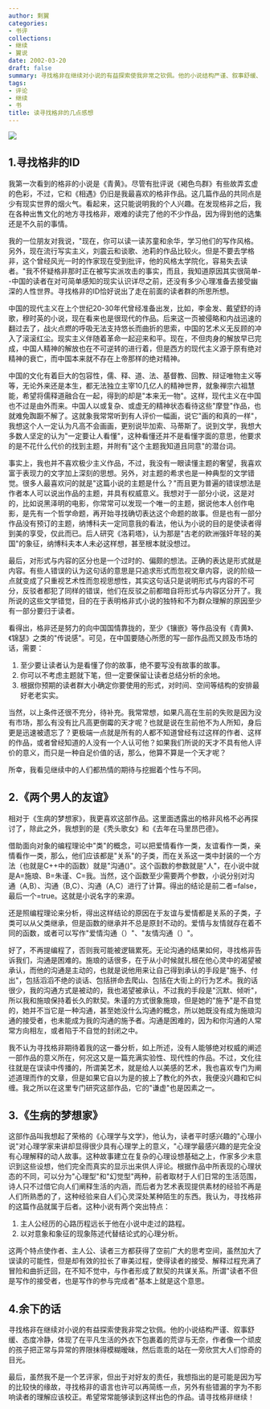 ```yaml
---
author: 剩翼
categories:
- 书评
collections:
- 继续
- 翼说
date: 2002-03-20
draft: false
summary: 寻找格非在继续对小说的有益探索使我非常之钦佩。他的小说结构严谨、叙事舒缓、态度冷静，体现了在平凡生活的外衣下包裹着的荒谬与无奈，作者像一个顽皮的孩子把正常与异常的界限抹得模糊暧昧，然后乖乖的站在一旁欣赏大人们惊奇的目光。
tags:
- 评论
- 继续
- 书
title: 读寻找格非的几点感想
---
```

![](/img/xunzhaogefei.jpg)

## 1.寻找格非的ID

我第一次看到的格非的小说是《青黄》。尽管有批评说《褐色鸟群》有些故弄玄虚的色彩，不过，它和《相遇》仍旧是我最喜欢的格非作品。这几篇作品的共同点是少有现实世界的烟火气。看起来，这只能说明我的个人兴趣。在发现格非之后，我在各种出售文化的地方寻找格非，艰难的读完了他的不少作品，因为得到他的选集还是不久前的事情。

我的一位朋友对我说，"现在，你可以读一读苏童和余华，学习他们的写作风格。另外，现在流行写实主义，刘震云和谈歌、池莉的作品比较火。但是不要去学格非，这个曾经风光一时的作家现在受到批评，他的风格太学院化，容易失去读者。"我不怀疑格非那时正在被写实派攻击的事实，而且，我知道原因其实很简单--中国的读者在对可简单感知的现实认识详尽之前，还没有多少心理准备去接受幽深的人性世界。寻找格非的ID恰好说出了走在前面的读者群的所思所想。

中国的现代主义在上个世纪20-30年代曾经准备出发，比如，李金发、戴望舒的诗歌，穆时英的小说，现在看来也是很现代的作品。后来这一页被侵略和内战迅速的翻过去了，战火点燃的呼吸无法支持悠长而曲折的思索，中国的艺术义无反顾的冲入了滚滚红尘。现实主义伴随着革命一起迎来和平。现在，不但肉身的解放早已完成，中国人精神的解放也在不可逆转的进行着，但是西方的现代主义源于原有绝对精神的衰亡，而中国本来就不存在上帝那样的绝对精神。

中国的文化有着巨大的包容性，儒、释、道、法、基督教、回教、辩证唯物主义等等，无论外来还是本生，都无法独立主宰10几亿人的精神世界，就象禅宗六祖慧能，希望将儒释道融合在一起，得到的却是"本来无一物"。这样，现代主义在中国也不过是由外而来。中国人以或复杂、或虚无的精神状态看待这些"摩登"作品，也就难免踟蹰不解了。这就象我常常听到有人评价一幅画，说它"画的和真的一样"，我想这个人一定认为凡高不会画画，更别说毕加索、马蒂斯了。说到文学，我想大多数人坚定的认为"一定要让人看懂"，这种看懂还并不是看懂字面的意思，他要求的是不花什么代价的找到主题，并附有"这个主题我知道且同意"的潜台词。

事实上，我也并不喜欢极少主义作品，不过，我没有一眼读懂主题的奢望，我喜欢富于表现力的文字加上深刻的思想。另外，对主题的希求也是一种典型的文学错觉。很多人最喜欢问的就是"这篇小说的主题是什么？"而且更为普遍的错误想法是作者本人可以说出作品的主题，并具有权威意义。我想对于一部分小说，这是对的，比如说黑泽明的电影，你常常可以发现一个唯一的主题，据说他本人创作电影，是先有一个哲学命题，再开始寻找确切表达这个命题的故事。但是也有一部分作品没有预订的主题，纳博科夫一定同意我的看法，他认为小说的目的是使读者得到美的享受，仅此而已。后人研究《洛莉塔》，认为那是"古老的欧洲强奸年轻的美国"的象征，纳博科夫本人未必这样想，甚至根本就没想过。

最后，对形式与内容的区分也是一个过时的、偏颇的想法。正确的表达是形式就是内容。有些人错误的认为这句话的意思是只追求形式而忽视文章内容，说的阶级一点就变成了只重视艺术性而忽视思想性，其实这句话只是说明形式与内容的不可分，反驳者都犯了同样的错误，他们在反驳之前都暗自将形式与内容区分开了。我所说的这些文学错觉，目的在于表明格非式小说的独特和不为群众理解的原因至少有一部分要归于读者。

看得出，格非还是努力的向中国国情靠拢的，至少《镶嵌》等作品没有《青黄》、《锦瑟》之类的"传说感"。可见，在中国要随心所愿的写一部作品而又顾及市场的话，需要：

1.  至少要让读者认为是看懂了你的故事，绝不要写没有故事的故事。
2.  你可以不考虑主题就下笔，但一定要保留让读者总结分析的余地。
3.  根据你预期的读者群大小确定你要使用的形式，对时间、空间等结构的安排最好老老实实。

当然，以上条件还很不充分，待补充。我常常想，如果凡高在生前的失败是因为没有市场，那么有没有比凡高更倒霉的天才呢？也就是说在生前他不为人所知，身后更是迅速被遗忘了？更极端一点就是所有的人都不知道曾经有过这样的作者、这样的作品，或者曾经知道的人没有一个人认可他？如果我们所说的天才不具有他人评价的意义，而只是一种自足价值的话，那么，他算不算是一个天才呢？

所幸，我看见继续中的人们都热情的期待与挖掘着个性与不同。

## 2.《两个男人的友谊》

相对于《生病的梦想家》，我更喜欢这部作品。这里面透露出的格非风格不必再探讨了，除此之外，我想到的是《秃头歌女》和《去年在马里昂巴德》。

借助面向对象的编程理论中"类"的概念，可以把爱情看作一类，友谊看作一类，亲情看作一类，那么，他们应该都是"关系"的子类，而在关系这一类中封装的一个方法（也就是C++中的函数）就是"沟通()"。这个函数的参数就是"人"，在小说中就是A=施琅、B=朱谨、C=我。当然，这个函数至少需要两个参数，小说分别对沟通（A,B）、沟通（B,C）、沟通（A,C）进行了计算。得出的结论是前二者=false，最后一个=true。这就是小说名字的来源。

还是照编程理论来分析，得出这样结论的原因在于友谊与爱情都是关系的子类，子类可以从父类继承，但是函数的继承并不总是原封不动的。爱情与友情就存在着不同的函数，或者可以写作"爱情沟通（）"、"友情沟通（）"。

好了，不再提编程了，否则我可能被逻辑累死。无论沟通的结果如何，寻找格非告诉我们，沟通是困难的。施琅的话很多，在于从小时候就扎根在他心灵中的渴望被承认，而他的沟通是主动的，也就是说他用来让自己得到承认的手段是"施予、付出"，包括滔滔不绝的谈话、包括拼命去爬山、包括在大街上的行为艺术。我的话很少，我的沟通方式是被动的，我也渴望被承认，不过我的手段是"沉默、倾听"，所以我和施琅保持着长久的默契。朱谨的方式很象施琅，但是她的"施予"是不自觉的，她并不当它是一种沟通，甚至她没什么沟通的概念，所以她既没有成为施琅沟通的接受者，也未能成为我的沟通的施予者。沟通是困难的，因为和你沟通的人常常方向相左，或者陷于不自觉的封闭之中。

我不认为寻找格非期待着我的这一番分析，如上所述，没有人能够绝对权威的阐述一部作品的意义所在，何况这又是一篇充满实验性、现代性的作品。不过，文化往往就是在误读中传播的，所谓美艺术，就是给人以美感的艺术，我也喜欢专门为阐述道理而作的文章，但是如果它自以为是的披上了教化的外衣，我便没兴趣和它纠缠。我之所以在这里专门研究这部作品，它的"谦虚"也是因素之一。

## 3.《生病的梦想家》

这部作品叫我想起了荣格的《心理学与文学》，他认为，读者平时感兴趣的"心理小说"对心理学家来讲却显得很少具有心理学上的意义，"心理学最感兴趣的是完全没有心理解释的动人故事。这种故事建立在复杂的心理设想基础之上，作家多少未意识到这些设想，他们完全而真实的显示出来供人评论。根据作品中所表现的心理状态的不同，可以分为"心理型"和"幻觉型"两种，前者取材于人们日常的生活范围，诗人只不过借它向人们阐释生活的内涵，而后者为艺术表现提供素材的经验不再是人们所熟悉的了，这种经验来自人们心灵深处某种陌生的东西。我认为，寻找格非的这篇作品就属于后者。这种小说有两个突出特点：

1.  主人公经历的心路历程远长于他在小说中走过的路程。
2.  以对意象和象征的现象陈述代替结论式的心理分析。

这两个特点使作者、主人公、读者三方都获得了空前广大的思考空间，虽然加大了误读的可能性，但是却有效的拉长了审美过程，使得读者的接受、解释过程充满了冒险和曲折迂回，在不知不觉中，与作者形成了默契的共谋关系。所谓"读者不但是写作的接受者，也是写作的参与完成者"基本上就是这个意思。

## 4.余下的话

寻找格非在继续对小说的有益探索使我非常之钦佩。他的小说结构严谨、叙事舒缓、态度冷静，体现了在平凡生活的外衣下包裹着的荒谬与无奈，作者像一个顽皮的孩子把正常与异常的界限抹得模糊暧昧，然后乖乖的站在一旁欣赏大人们惊奇的目光。

最后，虽然我不是一个艺评家，但出于对好友的责任，我想指出的是可能是因为写的比较快的缘故，寻找格非的语言也许可以再简练一点，另外有些错漏的字为不影响读者的理解应该校正。希望常常能够读到这样出色的作品。请寻找格非继续！
